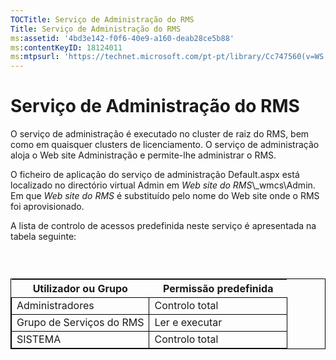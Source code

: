 ```yaml
---
TOCTitle: Serviço de Administração do RMS
Title: Serviço de Administração do RMS
ms:assetid: '4bd3e142-f0f6-40e9-a160-deab28ce5b88'
ms:contentKeyID: 18124011
ms:mtpsurl: 'https://technet.microsoft.com/pt-pt/library/Cc747560(v=WS.10)'
---
```


Serviço de Administração do RMS
===============================

O serviço de administração é executado no cluster de raiz do RMS, bem como em quaisquer clusters de licenciamento. O serviço de administração aloja o Web site Administração e permite-lhe administrar o RMS.

O ficheiro de aplicação do serviço de administração Default.aspx está localizado no directório virtual Admin em *Web site do RMS*\\\_wmcs\\Admin. Em que *Web site do RMS* é substituído pelo nome do Web site onde o RMS foi aprovisionado.

A lista de controlo de acessos predefinida neste serviço é apresentada na tabela seguinte:

###  

 
<table style="border:1px solid black;">
<colgroup>
<col width="50%" />
<col width="50%" />
</colgroup>
<thead>
<tr class="header">
<th>Utilizador ou Grupo</th>
<th>Permissão predefinida</th>
</tr>
</thead>
<tbody>
<tr class="odd">
<td style="border:1px solid black;">Administradores</td>
<td style="border:1px solid black;">Controlo total</td>
</tr>
<tr class="even">
<td style="border:1px solid black;">Grupo de Serviços do RMS</td>
<td style="border:1px solid black;">Ler e executar</td>
</tr>
<tr class="odd">
<td style="border:1px solid black;">SISTEMA</td>
<td style="border:1px solid black;">Controlo total</td>
</tr>
</tbody>
</table>

